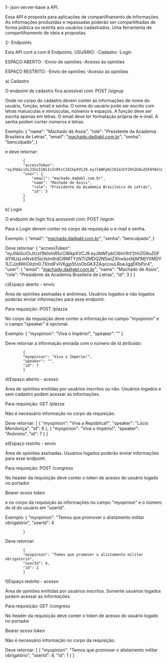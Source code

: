1- json-server-base a API.

Essa API é proposta para aplicações de compartilhamento de informações. As informações produzidas e repassadas poderão ser compartilhadas de forma pública ou restrita aos usuários cadastrados. Uma ferramenta de compartilhamento de ideia e propostas.

2- Endpoints

Esta API cont a com 6 Endpoints.
USUÁRIO:
-Cadastro
-Login

ESPAÇO ABERTO:
-Envio de opiniões
-Acesso às opiniões

ESPAÇO RESTRITO:
-Envio de opiniões
-Acesso às opiniões




a) Cadastro

O endpoint de cadastro fica acessível com:
POST /signup

Onde no corpo do cadastro devem conter as informações de nome do usuário, função, email e senha.
O nome do usuário pode ser escrito com letras maíusculas e minúsculas, números e espaços.
A função deve ser escrita apenas em letras.
O email deve ter formatação própria de e-mail.
A senha podem conter números e letras.

Exemplo:
            { "name": "Machado de Assis",
            "role": "Presidente da Academia Brasileira de Letras",
            "email": "machado.da@abl.com.br",
            "senha": "benculpado",
            }

e deve retornar:

            {
            "accessToken": "eyJhbGciOiJIUzI1NiIsInR5cCI6IkpXVCJ9.eyJlbWFpbCI6Im1hY2hhZG8uZGFAYWJsLmNvbS5iciIsImlhdCI6MTYzNTI2MDMyMiwiZXhwIjoxNjM1MjYzOTIyLCJzdWIiOiIzIn0.B6byz7WgpWmEfi6ZCsCixmKDkKyhjkwb9mARNClrWz4",
            "user": {
                "email": "machado.da@abl.com.br",
                "name": "Machado de Assis",
                "role": "Presidente da Academia Brasileira de Letras",
                "id": 3
            }
            }




b) Login

O endpoint de login fica acessível com:
POST /signin

Para o Login devem conter no corpo da requisição o e-mail e senha.

Exemplo:
            {
            "email": "machado.da@abl.com.br",
            "senha": "benculpado",
            }

Deve retornar:
            {
            "accessToken": "eyJhbGciOiJIUzI1NiIsInR5cCI6IkpXVCJ9.eyJlbWFpbCI6Im1hY2hhZG8uZGFAYWJsLmNvbS5iciIsImlhdCI6MTYzNTI2MDQ2NSwiZXhwIjoxNjM1MjY0MDY1LCJzdWIiOiIzIn0.7XlndFvlVKgjp5fJoObGKXZAqccouLRoeJggEKbPic4",
            "user": {
            "email": "machado.da@abl.com.br",
            "name": "Machado de Assis",
            "role": "Presidente da Academia Brasileira de Letras",
            "id": 3
            }
            }




c)Espaço aberto - envio

Área de opiniões assinadas e anônimas.
Usuários logados e não logados poderão enviar informações para esse endpoint.

Para requisição:
POST /plazza

No corpo da requisição deve conter a informação no campo "myopinion" e o campo "speaker" é opcional.

Exemplo:
            {
            "myopinion": "Viva o Império!",
            "speaker": ""
            }

Deve retornar a informação enviada com o número de id atribuído:

            {
            "myopinion": "Viva o Império!",
            "speaker": "",
            "id": 7
            }




d)Espaço aberto - acesso

Área de opiniões emitidas por usuários inscritos ou não.
Usuários logados e sem cadastro podem acessar as informações.

Para requisição:
GET /plazza

Não é necessário informação no corpo da requisição.

Deve retornar:
            [
            {
            "myopinion": "Viva a República!!",
            "speaker": "Lúcio Mendonça",
            "id": 6
            },
            {
            "myopinion": "Viva o Império!",
            "speaker": "Anônimo",
            "id": 7
            }
            ]




e)Espaço restrito - envio

Área de opiniões assinadas.
Usuários logados poderão enviar informações para esse endpoint.

Para requisição:
POST /congress

No header da requisição deve conter o token de acesso do usuário logado no portador

Bearer *acess token* 

e no corpo da requisição as informações no campo "myopinion" e o número do id do usuário em "userId".

Exemplo: 
            {
                "myopinion": "Temos que promover o alistamento militar obrigatório",
                "userId": 4
                
            }

Deve retornar:

            {
            "myopinion": "Temos que promover o alistamento militar obrigatório",
            "userId": 4,
            "id": 2
            }




f)Espaço restrito - acesso

Área de opiniões emitidas por usuários inscritos.
Somente usuários logados podem acessar as informações.

Para requisição:
GET /congress

No header da requisição deve conter o token de acesso do usuário logado no portador

Bearer *acess token* 


Não é necessário informação no corpo da requisição.

Deve retornar:
            [
            {
                "myopinion": "Temos que promover o alistamento militar obrigatório",
                "userId": 4,
                "id": 1
            }
            ]
